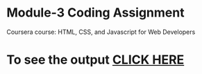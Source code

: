 # Module-3 Coding Assignment

Coursera course: HTML, CSS, and Javascript for Web Developers

# To see the output [CLICK HERE](https://mahdood.github.io/Coursera-HTML-CSS-and-JavaScript-for-Web-Developers-/Assignments/module_3_soluton/index.html)
